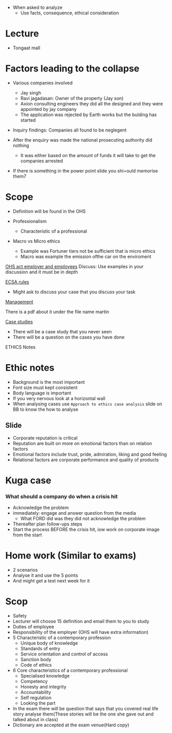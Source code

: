 

- When asked to analyze 
	- Use facts, consequence, ethical consideration

# Lecture 

- Tongaat mall 
# Factors leading to the collapse

- Various companies involved 
	- Jay singh
	- Ravi jagadasan: Owner of the property (Jay son)
	- Axion consulting engineers they did all the designed and they were appointed by jay company
	- The application was rejected by Earth works but the bulding has started 
- Inquiry findings: Companies  all found to be neglegent

- After the enquiry was made the national prosecuting authority did nothing 
	- It was either based on the amount of funds it will take to get the companies arrested 
- If there is something in the power point slide you shi=ould memorise them7

# Scope 

- Definition will be found in the OHS 
- Professionalism
	- Characteristic  of a professional

- Macro vs Micro ethics
	- Example was Fortuner tiers not be sufficient that is micro ethics
	- Macro was example the emission ofthe car on the enviroment

<u>OHS act employer and employees</u>
Discuss: Use examples in your discussion and it must be in depth

<u>ECSA rules</u>

- Might ask to discuss your case that you discuss your task

<u>Management</u>

There is a pdf about it under the file name martin

<u> Case studies </u>

- There will be a case study that you never seen
- There will be a question on the cases you have done 

ETHICS Notes

# Ethic notes

- Background is the most important
- Font size must kept consistent 
- Body language is important 
- If you very nervous look at a horizontal wall
- When analysing cases use `Approach to ethics case analysis` slide on BB to know the how to analyse 

## Slide 

- Corporate reputation is critical 
- Reputation are built on more on emotional factors than on relation factors
- Emotional factors include trust, pride, admiration, liking and good feeling 
- Relational factors are corporate performance and quality of products

# Kuga case

### What should a company do when a crisis hit
- Acknowledge the problem 
- immediately: engage and answer question from the media
	- What FORD did was they did not acknowledge the problem
- Thereafter plan follow-ups steps
- Start the process BEFORE the crisis hit, iow work on corporate image from the start

# Home work (Similar to exams)

- 2 scenarios
- Analyse it and use the 5 points
- And might get a test next week for it
# Scop

- Safety 
- Lecturer will choose 15 definition and email them to you to study
- Duties of employee
- Responsibility of the employer (OHS will have extra information)
- 5 Characteristic of a contemporary profession
	- Unique body of knowledge 
	- Standards of entry
	- Service orientation and control of access
	- Sanction body
	- Code of ethics
- 6 Core characteristics of a contemporary professional 
	- Specialised knowledge
	- Competency 
	- Honesty and integrity
	- Accountability 
	- Self regulation 
	- Looking the part
- In the exam there will be question that says that you covered  real life story analyse them(These stories will be the one she gave out and talked about in class)
- Dictionary are accepted at the exam venue(Hard copy)

